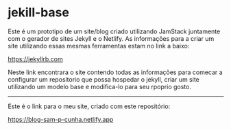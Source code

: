 # jekill-base
Este é um prototipo de um site/blog criado utilizando JamStack juntamente com o gerador de sites Jekyll e o Netlify.
As informações para a criar um site utilizando essas mesmas ferramentas estam no link a baixo:

https://jekyllrb.com

Neste link encontrara o site contendo todas as informações para comecar a configurar um repositorio que possa hospedar o jekyll, criar um site utilizando um modelo base e modifica-lo para seu rpoprio gosto.

___________________________________________________________________________________________________________________________________________________________________________
Este é o link para o meu site, criado com este repositório:

https://blog-sam-p-cunha.netlify.app